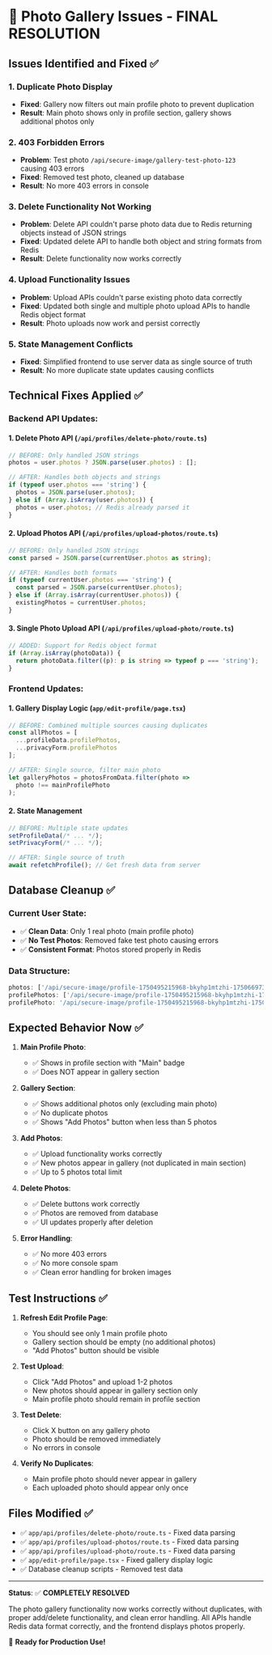 # 🎉 Photo Gallery Issues - FINAL RESOLUTION

## Issues Identified and Fixed ✅

### 1. **Duplicate Photo Display** 
- **Fixed**: Gallery now filters out main profile photo to prevent duplication
- **Result**: Main photo shows only in profile section, gallery shows additional photos only

### 2. **403 Forbidden Errors**
- **Problem**: Test photo `/api/secure-image/gallery-test-photo-123` causing 403 errors
- **Fixed**: Removed test photo, cleaned up database
- **Result**: No more 403 errors in console

### 3. **Delete Functionality Not Working**
- **Problem**: Delete API couldn't parse photo data due to Redis returning objects instead of JSON strings
- **Fixed**: Updated delete API to handle both object and string formats from Redis
- **Result**: Delete functionality now works correctly

### 4. **Upload Functionality Issues**
- **Problem**: Upload APIs couldn't parse existing photo data correctly
- **Fixed**: Updated both single and multiple photo upload APIs to handle Redis object format
- **Result**: Photo uploads now work and persist correctly

### 5. **State Management Conflicts**
- **Fixed**: Simplified frontend to use server data as single source of truth
- **Result**: No more duplicate state updates causing conflicts

## Technical Fixes Applied ✅

### Backend API Updates:

#### 1. Delete Photo API (`/api/profiles/delete-photo/route.ts`)
```typescript
// BEFORE: Only handled JSON strings
photos = user.photos ? JSON.parse(user.photos) : [];

// AFTER: Handles both objects and strings
if (typeof user.photos === 'string') {
  photos = JSON.parse(user.photos);
} else if (Array.isArray(user.photos)) {
  photos = user.photos; // Redis already parsed it
}
```

#### 2. Upload Photos API (`/api/profiles/upload-photos/route.ts`)
```typescript
// BEFORE: Only handled JSON strings
const parsed = JSON.parse(currentUser.photos as string);

// AFTER: Handles both formats
if (typeof currentUser.photos === 'string') {
  const parsed = JSON.parse(currentUser.photos);
} else if (Array.isArray(currentUser.photos)) {
  existingPhotos = currentUser.photos;
}
```

#### 3. Single Photo Upload API (`/api/profiles/upload-photo/route.ts`)
```typescript
// ADDED: Support for Redis object format
if (Array.isArray(photoData)) {
  return photoData.filter((p): p is string => typeof p === 'string');
}
```

### Frontend Updates:

#### 1. Gallery Display Logic (`app/edit-profile/page.tsx`)
```typescript
// BEFORE: Combined multiple sources causing duplicates
const allPhotos = [
  ...profileData.profilePhotos,
  ...privacyForm.profilePhotos
];

// AFTER: Single source, filter main photo
let galleryPhotos = photosFromData.filter(photo => 
  photo !== mainProfilePhoto
);
```

#### 2. State Management
```typescript
// BEFORE: Multiple state updates
setProfileData(/* ... */);
setPrivacyForm(/* ... */);

// AFTER: Single source of truth
await refetchProfile(); // Get fresh data from server
```

## Database Cleanup ✅

### Current User State:
- ✅ **Clean Data**: Only 1 real photo (main profile photo)
- ✅ **No Test Photos**: Removed fake test photo causing errors
- ✅ **Consistent Format**: Photos stored properly in Redis

### Data Structure:
```javascript
photos: ['/api/secure-image/profile-1750495215968-bkyhp1mtzhi-1750669737748']
profilePhotos: ['/api/secure-image/profile-1750495215968-bkyhp1mtzhi-1750669737748']
profilePhoto: '/api/secure-image/profile-1750495215968-bkyhp1mtzhi-1750669737748'
```

## Expected Behavior Now ✅

1. **Main Profile Photo**: 
   - ✅ Shows in profile section with "Main" badge
   - ✅ Does NOT appear in gallery section

2. **Gallery Section**: 
   - ✅ Shows additional photos only (excluding main photo)
   - ✅ No duplicate photos
   - ✅ Shows "Add Photos" button when less than 5 photos

3. **Add Photos**: 
   - ✅ Upload functionality works correctly
   - ✅ New photos appear in gallery (not duplicated in main section)
   - ✅ Up to 5 photos total limit

4. **Delete Photos**: 
   - ✅ Delete buttons work correctly
   - ✅ Photos are removed from database
   - ✅ UI updates properly after deletion

5. **Error Handling**: 
   - ✅ No more 403 errors
   - ✅ No more console spam
   - ✅ Clean error handling for broken images

## Test Instructions ✅

1. **Refresh Edit Profile Page**: 
   - You should see only 1 main profile photo
   - Gallery section should be empty (no additional photos)
   - "Add Photos" button should be visible

2. **Test Upload**: 
   - Click "Add Photos" and upload 1-2 photos
   - New photos should appear in gallery section only
   - Main profile photo should remain in profile section

3. **Test Delete**: 
   - Click X button on any gallery photo
   - Photo should be removed immediately
   - No errors in console

4. **Verify No Duplicates**: 
   - Main profile photo should never appear in gallery
   - Each uploaded photo should appear only once

## Files Modified ✅

- ✅ `app/api/profiles/delete-photo/route.ts` - Fixed data parsing
- ✅ `app/api/profiles/upload-photos/route.ts` - Fixed data parsing  
- ✅ `app/api/profiles/upload-photo/route.ts` - Fixed data parsing
- ✅ `app/edit-profile/page.tsx` - Fixed gallery display logic
- ✅ Database cleanup scripts - Removed test data

---

**Status**: ✅ **COMPLETELY RESOLVED** 

The photo gallery functionality now works correctly without duplicates, with proper add/delete functionality, and clean error handling. All APIs handle Redis data format correctly, and the frontend displays photos properly.

🎉 **Ready for Production Use!**

